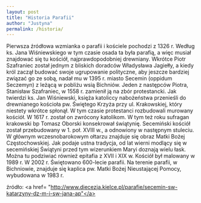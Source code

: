 ```yaml
---
layout: post
title: "Historia Parafii"
author: "Justyna"
permalink: /historia/
---
```


Pierwsza źródłowa wzmianka o parafii i kościele pochodzi z 1326 r. Według ks. Jana Wiśniewskiego w tym czasie osada ta była parafią, a więc musiał znajdować się tu kościół, najprawdopodobniej drewniany. Wkrótce Piotr Szafraniec został jednym z bliskich doradców Władysława Jagiełły, a kiedy król zaczął budować swoje ugrupowanie polityczne, aby jeszcze bardziej związać go ze sobą, nadał mu w 1395 r. miasto Secemin (oppidum Seczemyn) z leżącą w pobliżu wsią Bichniów. Jeden z następców Piotra, Stanisław Szafraniec, w 1558 r. zamienił ją na zbór protestancki. Jak twierdzi ks. Jan Wiśniewski, księża katoliccy nabożeństwa przenieśli do drewnianego kościoła pw. Świętego Krzyża przy ul. Krakowskiej, który niestety wkrótce spłonął. W tym czasie protestanci rozbudowali murowany kościół. W 1617 r. został on zwrócony katolikom. W tym też roku sufragan krakowski bp Tomasz Oborski konsekrował świątynię. Secemiński kościół został przebudowany w 1. poł. XVIII w., a odnowiony w następnym stuleciu. W głównym wczesnobarokowym ołtarzu znajduje się obraz Matki Bożej Częstochowskiej. Jak podaje ustna tradycja, od lat wierni modlący się w secemińskiej Świątyni przed tym wizerunkiem Maryi doznają wielu łask. Można tu podziwiać również epitafia z XVII i XIX w. Kościół był malowany w 1989 r. W 2002 r. Świętowano 600-lecie parafii. Na terenie parafii, w Bichniowie, znajduje się kaplica pw. Matki Bożej Nieustającej Pomocy, wybudowana w 1983 r.

źródło: <a href= "http://www.diecezja.kielce.pl/parafie/secemin-sw-katarzyny-dz-m-i-sw-jana-ap"</a>
